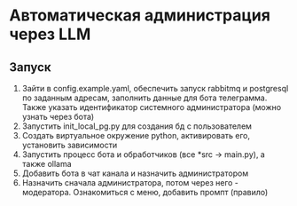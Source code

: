 # Автоматическая администрация через LLM

## Запуск
1. Зайти в config.example.yaml, обеспечить запуск rabbitmq и postgresql по заданным адресам, заполнить данные для бота телеграмма. Также указать идентификатор системного администратора (можно узнать через бота)
2. Запустить init_local_pg.py для создания бд с пользователем
3. Создать виртуальное окружение python, активировать его, установить зависимости
4. Запустить процесс бота и обработчиков (все *src -> main.py), а также ollama
5. Добавить бота в чат канала и назначить администратором
6. Назначить сначала администратора, потом через него - модератора. Ознакомиться с меню, добавить промпт (правило)
